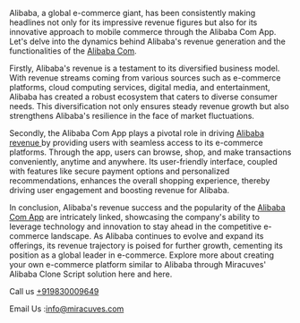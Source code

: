 Alibaba, a global e-commerce giant, has been consistently making headlines not only for its impressive revenue figures but also for its innovative approach to mobile commerce through the Alibaba Com App. Let's delve into the dynamics behind Alibaba's revenue generation and the functionalities of the <a href="https://miracuves.com/solutions/alibaba-clone/">Alibaba Com</a>.

Firstly, Alibaba's revenue is a testament to its diversified business model. With revenue streams coming from various sources such as e-commerce platforms, cloud computing services, digital media, and entertainment, Alibaba has created a robust ecosystem that caters to diverse consumer needs. This diversification not only ensures steady revenue growth but also strengthens Alibaba's resilience in the face of market fluctuations.

Secondly, the Alibaba Com App plays a pivotal role in driving <a href="https://miracuves.com/product/alibaba-clone-script/">Alibaba revenue </a> by providing users with seamless access to its e-commerce platforms. Through the app, users can browse, shop, and make transactions conveniently, anytime and anywhere. Its user-friendly interface, coupled with features like secure payment options and personalized recommendations, enhances the overall shopping experience, thereby driving user engagement and boosting revenue for Alibaba.

In conclusion, Alibaba's revenue success and the popularity of the <a href="https://miracuves.com/solutions/alibaba-clone/">Alibaba Com App</a> are intricately linked, showcasing the company's ability to leverage technology and innovation to stay ahead in the competitive e-commerce landscape. As Alibaba continues to evolve and expand its offerings, its revenue trajectory is poised for further growth, cementing its position as a global leader in e-commerce. Explore more about creating your own e-commerce platform similar to Alibaba through Miracuves' Alibaba Clone Script solution here and here.

Call us <a href="https://miracuves.com/"> +919830009649</a>

Email Us :info@miracuves.com


